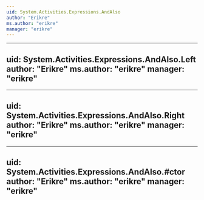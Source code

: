 ```yaml
---
uid: System.Activities.Expressions.AndAlso
author: "Erikre"
ms.author: "erikre"
manager: "erikre"
---
```


---
uid: System.Activities.Expressions.AndAlso.Left
author: "Erikre"
ms.author: "erikre"
manager: "erikre"
---

---
uid: System.Activities.Expressions.AndAlso.Right
author: "Erikre"
ms.author: "erikre"
manager: "erikre"
---

---
uid: System.Activities.Expressions.AndAlso.#ctor
author: "Erikre"
ms.author: "erikre"
manager: "erikre"
---
